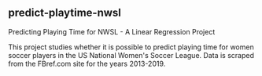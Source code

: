 ## predict-playtime-nwsl
Predicting Playing Time for NWSL - A Linear Regression Project 

This project studies whether it is possible to predict playing time for women soccer players in the US National Women's Soccer League.  Data is scraped from the FBref.com site for the years 2013-2019.


